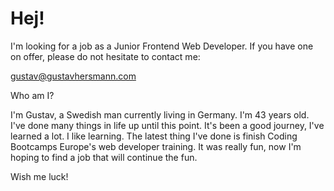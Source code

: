 # Hej!

I'm looking for a job as a Junior Frontend Web Developer. If you have one on offer, please do not hesitate to contact me:

gustav@gustavhersmann.com

Who am I?

I'm Gustav, a Swedish man currently living in Germany. I'm 43 years old. I've done many things in life up until this point. It's been a good journey, I've learned a lot. I like learning. The latest thing I've done is finish Coding Bootcamps Europe's web developer training. It was really fun, now I'm hoping to find a job that will continue the fun.

Wish me luck!
